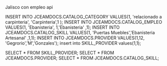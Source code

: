 Jalisco con empleo api


INSERT INTO JCEAMDOCS.CATALOG_CATEGORY VALUES(1, 'relacionado a carpinteria', 'Carpinteria',1 );
INSERT INTO JCEAMDOCS.CATALOG_EMPLEO VALUES(1, 'Ebanisteria', 1,'Ebanisteria' ,1); 
INSERT INTO JCEAMDOCS.CATALOG_SKILL VALUES(1, 'Puertas Muebles','Ebanisteria Artesanal' ,1,1);
INSERT INTO JCEAMDOCS.PROVIDER VALUES(1,12, 'Gegrorio','M','Gonzales');
insert into SKILL_PROVIDER values(1,1);


SELECT * FROM SKILL_PROVIDER;
SELECT * FROM  JCEAMDOCS.PROVIDER;
SELECT * FROM  JCEAMDOCS.CATALOG_SKILL;

